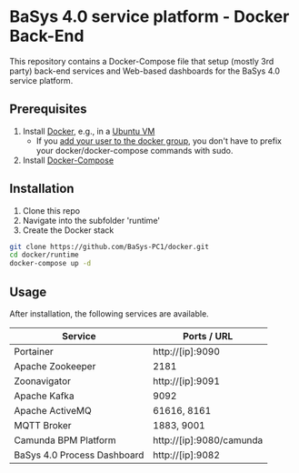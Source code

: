 # BaSys 4.0 service platform - Docker Back-End

This repository contains a Docker-Compose file that setup (mostly 3rd party) back-end services and Web-based dashboards for the BaSys 4.0 service platform.

## Prerequisites

 1) Install [Docker](https://docs.docker.com/install/), e.g., in a [Ubuntu VM](https://docs.docker.com/install/linux/docker-ce/ubuntu/)
    * If you [add your user to the docker group](https://docs.docker.com/install/linux/linux-postinstall/), you don't have to prefix your docker/docker-compose commands with sudo.
 2) Install [Docker-Compose](https://docs.docker.com/compose/install/)

## Installation

1) Clone this repo
2) Navigate into the subfolder 'runtime'
3) Create the Docker stack

```bash
git clone https://github.com/BaSys-PC1/docker.git
cd docker/runtime
docker-compose up -d
```

## Usage

After installation, the following services are available.

| Service | Ports / URL |
| ------ | ------ |
| Portainer                   | http://[ip]:9090 |
| Apache Zookeeper            | 2181 | 
| Zoonavigator                | http://[ip]:9091 | 
| Apache Kafka                | 9092 | 
| Apache ActiveMQ             | 61616, 8161 | 
| MQTT Broker                 | 1883, 9001 | 
| Camunda BPM Platform        | http://[ip]:9080/camunda | 
| BaSys 4.0 Process Dashboard | http://[ip]:9082 |

